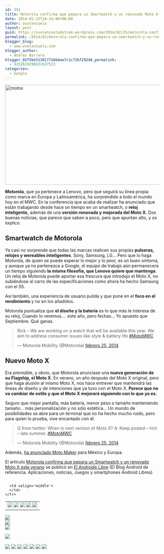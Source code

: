 ```yaml
---
id: 241
title: Motorola confirma que pepara un Smartwatch y un renovado Moto X este verano
date: 2014-02-25T16:24:00+00:00
author: ovalenzuela
layout: post
guid: https://ovalenzueladotcom.wordpress.com/2014/02/25/motorola-confirma-que-pepara-un-smartwatch-y-un-renovado-moto-x-este-verano
permalink: /2014/02/motorola-confirma-que-pepara-un-smartwatch-y-un-renovado-moto-x-este-verano.html
blogger_blog:
  - www.ovalenzuela.com
blogger_author:
  - Andrés Barrera
blogger_02f5be51301771664ae7c1c72bf29246_permalink:
  - 4252619298831637523
categories:
  - Google
---
```

[<img class="aligncenter size-large wp-image-107697" alt="motox" src="http://www.elandroidelibre.com/wp-content/uploads/2013/08/motox-660x326.png" width="660" height="326" />](http://www.elandroidelibre.com/wp-content/uploads/2013/08/motox.png)

**Motorola**, que ya pertenece a Lenovo, pero que seguirá su línea propia como marca en Europa y Latinoamérica, ha sorprendido a todo el mundo hoy en el MWC. En la conferencia que acaba de realizar ha anunciado que están trabajando desde hace un tiempo en un smartwatch, o **reloj inteligente,** además de una **versión renovada y mejorada del Moto X.** Dos buenas noticias, que parece que saben a poco, pero que apuntan alto, y os explico.

## Smartwatch de Motorola

Ya casi no sorprende que todas las marcas realicen sus propias **pulseras, relojes y wereables inteligentes**. Sony, Samsung, LG… Pero que lo haga Motorola, de quien se puede esperar lo mejor y lo peor, es un buen síntoma, y aunque ya no pertenezca a Google, el equipo de trabajo aún permanecera un tiempo siguiendo **la misma filosofía, que Lenovo quiere que mantenga**. Un reloj de Motorola puede aportar esa frescura que introdujo el Moto X, no subiéndose al carro de las especificaciones como ahora ha hecho Samsung con el S5.

Así también, una experiencia de usuario pulida y que pone en el **foco en el rendimiento** y no en los añadidos.

Motorola puntualiza que **el diseño y la batería** es lo que más le interesa de su reloj, Cuando lo veremos…. este año, pero fechas… Yo apuesto que Septiembre. Qué ganas.

<blockquote lang="es">
  <p>
    Rick – We are working on a watch that will be available this year. We aim to address consumer issues like style & battery life <a href="https://twitter.com/search?q=%23MotoMWC&src=hash">#MotoMWC</a>
  </p>
  
  <p>
    — Motorola Mobility (@Motorola) <a href="https://twitter.com/Motorola/statuses/438399896593629185">febrero 25, 2014</a>
  </p>
</blockquote>

## Nuevo Moto X

Era previsible, y obvio, que Motorola anunciase una **nueva generación de su Flagship, el Moto X**. En verano, un año después del Moto X original, pero que haga alusión al mismo Moto X, nos hace entrever que mantendrá las líneas de diseño y de intenciones que ya tuvo con el Moto X. **Parece que no va cambiar de estilo y que el Moto X mejorará siguiendo con lo que ya es.** 

Seguro que mejor pantalla, más batería, menor peso o tamaño manteniendo tamaño… más personalización y no sólo estética… Un mundo de posibilidades se abre para un terminal que no ha hecho mucho ruido, pero para quien lo prueba, vive encantado con él.

<blockquote lang="es">
  <p>
    Q from twitter: When is next version of Moto X? A: Keep posted – hint – late summer. <a href="https://twitter.com/search?q=%23MotoMWC&src=hash">#MotoMWC</a>
  </p>
  
  <p>
    — Motorola Mobility (@Motorola) <a href="https://twitter.com/Motorola/statuses/438401309507850240">febrero 25, 2014</a>
  </p>
</blockquote>

Además, <a href="http://www.elandroidelibre.com/2014/02/motorola-anuncia-su-moto-maker-para-mexico-y-europa.html" target="_blank">ha anunciado Moto Maker</a> para México y Europa.

El artículo [Motorola confirma que pepara un Smartwatch y un renovado Moto X este verano](http://www.elandroidelibre.com/2014/02/motorola-confirma-que-pepara-un-smartwatch-y-un-renovado-moto-x-este-verano.html) se publicó en [El Androide Libre](http://www.elandroidelibre.com) (El Blog Android de referencia. Aplicaciones, noticias, Juegos y smartphones Android Libres)


<img width="1" height="1" src="http://rss.feedsportal.com/c/34005/f/617036/s/378750af/sc/5/mf.gif" border="0" /> 

<div>
  <table border='0'>
    <tr>
      <td valign='middle'>
        <a href="http://share.feedsportal.com/share/twitter/?u=http%3A%2F%2Fwww.elandroidelibre.com%2F2014%2F02%2Fmotorola-confirma-que-pepara-un-smartwatch-y-un-renovado-moto-x-este-verano.html&t=Motorola+confirma+que+pepara+un+Smartwatch+y+un+renovado+Moto+X+este+verano" target="_blank"><img src="http://res3.feedsportal.com/social/twitter.png" border="0" /></a> <a href="http://share.feedsportal.com/share/facebook/?u=http%3A%2F%2Fwww.elandroidelibre.com%2F2014%2F02%2Fmotorola-confirma-que-pepara-un-smartwatch-y-un-renovado-moto-x-este-verano.html&t=Motorola+confirma+que+pepara+un+Smartwatch+y+un+renovado+Moto+X+este+verano" target="_blank"><img src="http://res3.feedsportal.com/social/facebook.png" border="0" /></a> <a href="http://share.feedsportal.com/share/linkedin/?u=http%3A%2F%2Fwww.elandroidelibre.com%2F2014%2F02%2Fmotorola-confirma-que-pepara-un-smartwatch-y-un-renovado-moto-x-este-verano.html&t=Motorola+confirma+que+pepara+un+Smartwatch+y+un+renovado+Moto+X+este+verano" target="_blank"><img src="http://res3.feedsportal.com/social/linkedin.png" border="0" /></a> <a href="http://share.feedsportal.com/share/gplus/?u=http%3A%2F%2Fwww.elandroidelibre.com%2F2014%2F02%2Fmotorola-confirma-que-pepara-un-smartwatch-y-un-renovado-moto-x-este-verano.html&t=Motorola+confirma+que+pepara+un+Smartwatch+y+un+renovado+Moto+X+este+verano" target="_blank"><img src="http://res3.feedsportal.com/social/googleplus.png" border="0" /></a> <a href="http://share.feedsportal.com/share/email/?u=http%3A%2F%2Fwww.elandroidelibre.com%2F2014%2F02%2Fmotorola-confirma-que-pepara-un-smartwatch-y-un-renovado-moto-x-este-verano.html&t=Motorola+confirma+que+pepara+un+Smartwatch+y+un+renovado+Moto+X+este+verano" target="_blank"><img src="http://res3.feedsportal.com/social/email.png" border="0" /></a>
      </td>
      
      <td valign='middle'>
      </td>
    </tr>
  </table>
</div>

[<img src="http://da.feedsportal.com/r/187558214137/u/49/f/617036/c/34005/s/378750af/sc/5/rc/1/rc.img" border="0" />](http://da.feedsportal.com/r/187558214137/u/49/f/617036/c/34005/s/378750af/sc/5/rc/1/rc.htm)  
[<img src="http://da.feedsportal.com/r/187558214137/u/49/f/617036/c/34005/s/378750af/sc/5/rc/2/rc.img" border="0" />](http://da.feedsportal.com/r/187558214137/u/49/f/617036/c/34005/s/378750af/sc/5/rc/2/rc.htm)  
[<img src="http://da.feedsportal.com/r/187558214137/u/49/f/617036/c/34005/s/378750af/sc/5/rc/3/rc.img" border="0" />](http://da.feedsportal.com/r/187558214137/u/49/f/617036/c/34005/s/378750af/sc/5/rc/3/rc.htm)

[<img src="http://da.feedsportal.com/r/187558214137/u/49/f/617036/c/34005/s/378750af/a2.img" border="0" />](http://da.feedsportal.com/r/187558214137/u/49/f/617036/c/34005/s/378750af/a2.htm)
<img width="1" height="1" src="http://pi.feedsportal.com/r/187558214137/u/49/f/617036/c/34005/s/378750af/a2t.img" border="0" /> 

<div>
  <a href="http://feeds.feedburner.com/~ff/elandroidelibre?a=aUYZ21Ifmw8:V9UhUkBbcV0:ecdYMiMMAMM"><img src="http://feeds.feedburner.com/~ff/elandroidelibre?d=ecdYMiMMAMM" border="0" /></a> <a href="http://feeds.feedburner.com/~ff/elandroidelibre?a=aUYZ21Ifmw8:V9UhUkBbcV0:V_sGLiPBpWU"><img src="http://feeds.feedburner.com/~ff/elandroidelibre?i=aUYZ21Ifmw8:V9UhUkBbcV0:V_sGLiPBpWU" border="0" /></a> <a href="http://feeds.feedburner.com/~ff/elandroidelibre?a=aUYZ21Ifmw8:V9UhUkBbcV0:7Q72WNTAKBA"><img src="http://feeds.feedburner.com/~ff/elandroidelibre?d=7Q72WNTAKBA" border="0" /></a> <a href="http://feeds.feedburner.com/~ff/elandroidelibre?a=aUYZ21Ifmw8:V9UhUkBbcV0:dnMXMwOfBR0"><img src="http://feeds.feedburner.com/~ff/elandroidelibre?d=dnMXMwOfBR0" border="0" /></a> <a href="http://feeds.feedburner.com/~ff/elandroidelibre?a=aUYZ21Ifmw8:V9UhUkBbcV0:yIl2AUoC8zA"><img src="http://feeds.feedburner.com/~ff/elandroidelibre?d=yIl2AUoC8zA" border="0" /></a> <a href="http://feeds.feedburner.com/~ff/elandroidelibre?a=aUYZ21Ifmw8:V9UhUkBbcV0:qj6IDK7rITs"><img src="http://feeds.feedburner.com/~ff/elandroidelibre?d=qj6IDK7rITs" border="0" /></a> <a href="http://feeds.feedburner.com/~ff/elandroidelibre?a=aUYZ21Ifmw8:V9UhUkBbcV0:I9og5sOYxJI"><img src="http://feeds.feedburner.com/~ff/elandroidelibre?d=I9og5sOYxJI" border="0" /></a>
</div>

<img src="http://feeds.feedburner.com/~r/elandroidelibre/~4/aUYZ21Ifmw8" height="1" width="1" />